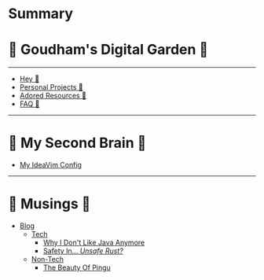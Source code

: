 # Summary

# 🌳 Goudham's Digital Garden 🌳

---

- [Hey 👋](index.md)
- [Personal Projects 🦀](personal-projects.md)
- [Adored Resources 📓]()
- [FAQ 🙋]()

---

# 🧠 My Second Brain 🧠

- [My IdeaVim Config](my-second-brain/my-ideavim-config.md)

---

# 📝 Musings 📝

- [Blog](blog.md)
    - [Tech]()
        - [Why I Don't Like Java Anymore](blog/tech/why-i-dont-like-java-anymore.md)
        - [Safety In... _Unsafe Rust?_]()
    - [Non-Tech]()
        - [The Beauty Of Pingu](blog/non-tech/the-beauty-of-pingu.md)